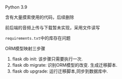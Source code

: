 Python 3.9

含有大量摸索使用的代码，后续删除

前后端的音频上传与下载暂未实现，采用文件读写

`requirements.txt`中的库存在问题

ORM模型映射三步骤
1. flask db init:  该步骤只需要执行一次.
2. flask db migrate: 识别ORM模型的改变. 生成迁移脚本.
3. flask db upgrade: 运行迁移脚本,同步到数据库中.
